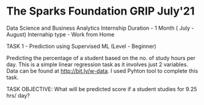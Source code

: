 # The Sparks Foundation GRIP July'21
Data Science and Business Analytics Internship 
Duration - 1 Month ( July - August)
Internahip type - Work from Home

TASK 1 - Prediction using Supervised ML 
(Level - Beginner)

Predicting the percentage of a student based on the no. of study hours per day. This is a simple linear regression task as it involves just 2 variables. Data can be found at http://bit.ly/w-data. I used Pyhton tool to complete this task.

TASK OBJECTIVE: What will be predicted score if a student studies for 9.25 hrs/ day? 

